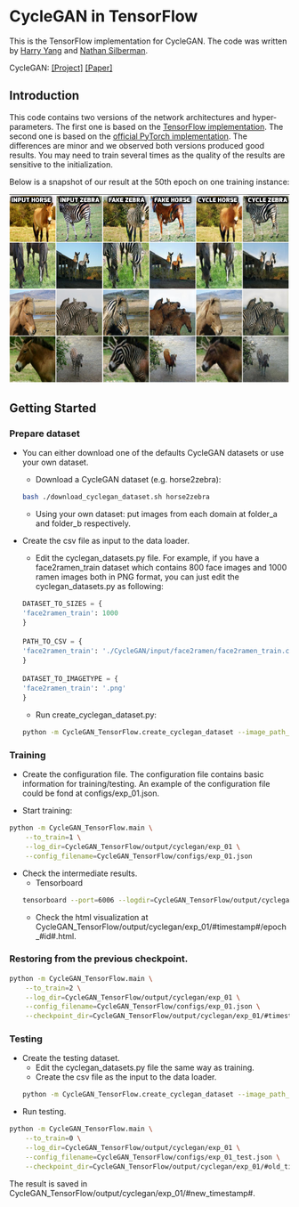 # CycleGAN in TensorFlow

This is the TensorFlow implementation for CycleGAN. The code was written by [Harry Yang](https://www.harryyang.org) and [Nathan Silberman](https://github.com/nathansilberman).

CycleGAN: [[Project]](https://junyanz.github.io/CycleGAN/) [[Paper]](https://arxiv.org/pdf/1703.10593.pdf) 

## Introduction

This code contains two versions of the network architectures and hyper-parameters. The first one is based on the [TensorFlow implementation](https://github.com/hardikbansal/CycleGAN). The second one is based on the [official PyTorch implementation](https://github.com/junyanz/pytorch-CycleGAN-and-pix2pix). The differences are minor and we observed both versions produced good results. You may need to train several times as the quality of the results are sensitive to the initialization.  

Below is a snapshot of our result at the 50th epoch on one training instance:

<img src='imgs/horse2zebra.png' width="900px"/>

## Getting Started
### Prepare dataset
* You can either download one of the defaults CycleGAN datasets or use your own dataset. 
	* Download a CycleGAN dataset (e.g. horse2zebra):
	```bash
	bash ./download_cyclegan_dataset.sh horse2zebra
	```
	* Using your own dataset: put images from each domain at folder_a and folder_b respectively. 

* Create the csv file as input to the data loader. 
	* Edit the cyclegan_datasets.py file. For example, if you have a face2ramen_train dataset which contains 800 face images and 1000 ramen images both in PNG format, you can just edit the cyclegan_datasets.py as following:
	```python
	DATASET_TO_SIZES = {
    'face2ramen_train': 1000
	}

	PATH_TO_CSV = {
    'face2ramen_train': './CycleGAN/input/face2ramen/face2ramen_train.csv'
	}

	DATASET_TO_IMAGETYPE = {
    'face2ramen_train': '.png'
	}

	``` 
	* Run create_cyclegan_dataset.py:
	```bash
	python -m CycleGAN_TensorFlow.create_cyclegan_dataset --image_path_a=folder_a --image_path_b=folder_b --dataset_name="horse2zebra_train" --do_shuffle=0
	```

### Training
* Create the configuration file. The configuration file contains basic information for training/testing. An example of the configuration file could be fond at configs/exp_01.json. 

* Start training:
```bash
python -m CycleGAN_TensorFlow.main \
    --to_train=1 \
    --log_dir=CycleGAN_TensorFlow/output/cyclegan/exp_01 \
    --config_filename=CycleGAN_TensorFlow/configs/exp_01.json
```
* Check the intermediate results.
	* Tensorboard
	```bash
	tensorboard --port=6006 --logdir=CycleGAN_TensorFlow/output/cyclegan/exp_01/#timestamp# 
	```
	* Check the html visualization at CycleGAN_TensorFlow/output/cyclegan/exp_01/#timestamp#/epoch_#id#.html.  

### Restoring from the previous checkpoint.
```bash
python -m CycleGAN_TensorFlow.main \
    --to_train=2 \
    --log_dir=CycleGAN_TensorFlow/output/cyclegan/exp_01 \
    --config_filename=CycleGAN_TensorFlow/configs/exp_01.json \
    --checkpoint_dir=CycleGAN_TensorFlow/output/cyclegan/exp_01/#timestamp#
```
### Testing
* Create the testing dataset.
	* Edit the cyclegan_datasets.py file the same way as training.
	* Create the csv file as the input to the data loader. 
	```bash
	python -m CycleGAN_TensorFlow.create_cyclegan_dataset --image_path_a=folder_a --image_path_b=folder_b --dataset_name="horse2zebra_test" --do_shuffle=0
	```
* Run testing.
```bash
python -m CycleGAN_TensorFlow.main \
    --to_train=0 \
    --log_dir=CycleGAN_TensorFlow/output/cyclegan/exp_01 \
    --config_filename=CycleGAN_TensorFlow/configs/exp_01_test.json \
    --checkpoint_dir=CycleGAN_TensorFlow/output/cyclegan/exp_01/#old_timestamp# 
```
The result is saved in CycleGAN_TensorFlow/output/cyclegan/exp_01/#new_timestamp#.




